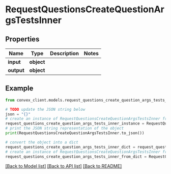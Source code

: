 # RequestQuestionsCreateQuestionArgsTestsInner


## Properties

Name | Type | Description | Notes
------------ | ------------- | ------------- | -------------
**input** | **object** |  | 
**output** | **object** |  | 

## Example

```python
from convex_client.models.request_questions_create_question_args_tests_inner import RequestQuestionsCreateQuestionArgsTestsInner

# TODO update the JSON string below
json = "{}"
# create an instance of RequestQuestionsCreateQuestionArgsTestsInner from a JSON string
request_questions_create_question_args_tests_inner_instance = RequestQuestionsCreateQuestionArgsTestsInner.from_json(json)
# print the JSON string representation of the object
print(RequestQuestionsCreateQuestionArgsTestsInner.to_json())

# convert the object into a dict
request_questions_create_question_args_tests_inner_dict = request_questions_create_question_args_tests_inner_instance.to_dict()
# create an instance of RequestQuestionsCreateQuestionArgsTestsInner from a dict
request_questions_create_question_args_tests_inner_from_dict = RequestQuestionsCreateQuestionArgsTestsInner.from_dict(request_questions_create_question_args_tests_inner_dict)
```
[[Back to Model list]](../README.md#documentation-for-models) [[Back to API list]](../README.md#documentation-for-api-endpoints) [[Back to README]](../README.md)


